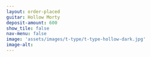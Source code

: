 ```yaml
---
layout: order-placed
guitar: Hollow Morty
deposit-amount: 600
show_tile: false
nav-menu: false
image: 'assets/images/t-type/t-type-hollow-dark.jpg'
image-alt: 
---
```



